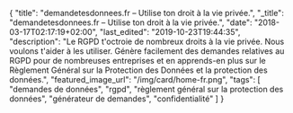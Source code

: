 {
    "title": "demandetesdonnees.fr – Utilise ton droit à la vie privée.",
    "_title": "demandetesdonnees.fr – Utilise ton droit à la vie privée.",
    "date": "2018-03-17T02:17:19+02:00",
    "last_edited": "2019-10-23T19:44:35",
    "description": "Le RGPD t'octroie de nombreux droits à la vie privée. Nous voulons t'aider à les utiliser. Génère facilement des demandes relatives au RGPD pour de nombreuses entreprises et en apprends-en plus sur le Règlement Général sur la Protection des Données et la protection des données.",
    "featured_image_url": "/img/card/home-fr.png",
    "tags": [ "demandes de données", "rgpd", "règlement général sur la protection des données", "générateur de demandes", "confidentialité" ]
}

